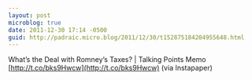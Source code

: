 ```yaml
---
layout: post
microblog: true
date: 2011-12-30 17:14 -0500
guid: http://padraic.micro.blog/2011/12/30/t152875184204955648.html
---
```

What’s the Deal with Romney’s Taxes? | Talking Points Memo [http://t.co/bks9Hwcw](http://t.co/bks9Hwcw) (via Instapaper)
